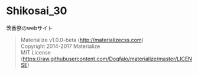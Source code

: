# Shikosai_30
茨香祭のwebサイト


> Materialize v1.0.0-beta (http://materializecss.com)  
> Copyright 2014-2017 Materialize  
> MIT License (https://raw.githubusercontent.com/Dogfalo/materialize/master/LICENSE)  